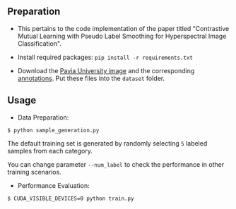
## Preparation
* This pertains to the code implementation of the paper titled "Contrastive Mutual Learning with Pseudo Label Smoothing for Hyperspectral Image Classification".
* Install required packages: `pip install -r requirements.txt`

* Download the [Pavia University image](http://www.ehu.eus/ccwintco/uploads/e/ee/PaviaU.mat) and the corresponding [annotations](http://www.ehu.eus/ccwintco/uploads/5/50/PaviaU_gt.mat). Put these files into the `dataset` folder.

## Usage
* Data Preparation:
```
$ python sample_generation.py
``` 

  The default training set is generated by randomly selecting `5` labeled samples from each category.
  
  You can change parameter `--num_label` to check the performance in other training scenarios.
  
* Performance Evaluation:
```
$ CUDA_VISIBLE_DEVICES=0 python train.py
```

